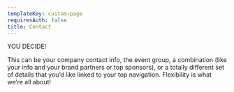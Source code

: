 ```yaml
---
templateKey: custom-page
requiresAuth: false
title: Contact
---
```

YOU DECIDE!

This can be your company contact info, the event group, a combination (like your info and your brand partners or top sponsors), or a totally different set of details that you’d like linked to your top navigation. Flexibility is what we’re all about!